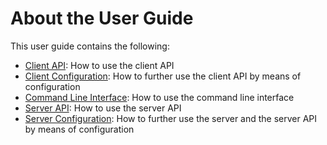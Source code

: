 # About the User Guide

This user guide contains the following:

-   [Client API](client-api.md): How to use the client API
-   [Client Configuration](client-configuration.md): How to further use the 
    client API by means of configuration
-   [Command Line Interface](cli.md): How to use the command line interface 
-   [Server API](server-api.md): How to use the server API
-   [Server Configuration](server-configuration.md): How to further use the 
    server and the server API by means of configuration 